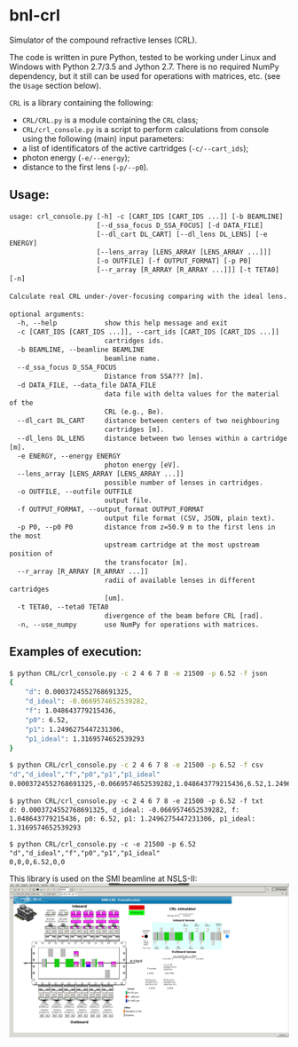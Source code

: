 # bnl-crl
Simulator of the compound refractive lenses (CRL).

The code is written in pure Python, tested to be working under Linux and Windows with Python 2.7/3.5 and Jython 2.7. There is no required NumPy dependency, but it still can be used for operations with matrices, etc. (see the `Usage` section below).

`CRL` is a library containing the following:
- `CRL/CRL.py` is a module containing the `CRL` class;
- `CRL/crl_console.py` is a script to perform calculations from console using the following (main) input parameters:
 - a list of identificators of the active cartridges (`-c/--cart_ids`);
 - photon energy (`-e/--energy`);
 - distance to the first lens (`-p/--p0`).

Usage:
-
```
usage: crl_console.py [-h] -c [CART_IDS [CART_IDS ...]] [-b BEAMLINE]
                      [--d_ssa_focus D_SSA_FOCUS] [-d DATA_FILE]
                      [--dl_cart DL_CART] [--dl_lens DL_LENS] [-e ENERGY]
                      [--lens_array [LENS_ARRAY [LENS_ARRAY ...]]]
                      [-o OUTFILE] [-f OUTPUT_FORMAT] [-p P0]
                      [--r_array [R_ARRAY [R_ARRAY ...]]] [-t TETA0] [-n]

Calculate real CRL under-/over-focusing comparing with the ideal lens.

optional arguments:
  -h, --help            show this help message and exit
  -c [CART_IDS [CART_IDS ...]], --cart_ids [CART_IDS [CART_IDS ...]]
                        cartridges ids.
  -b BEAMLINE, --beamline BEAMLINE
                        beamline name.
  --d_ssa_focus D_SSA_FOCUS
                        Distance from SSA??? [m].
  -d DATA_FILE, --data_file DATA_FILE
                        data file with delta values for the material of the
                        CRL (e.g., Be).
  --dl_cart DL_CART     distance between centers of two neighbouring
                        cartridges [m].
  --dl_lens DL_LENS     distance between two lenses within a cartridge [m].
  -e ENERGY, --energy ENERGY
                        photon energy [eV].
  --lens_array [LENS_ARRAY [LENS_ARRAY ...]]
                        possible number of lenses in cartridges.
  -o OUTFILE, --outfile OUTFILE
                        output file.
  -f OUTPUT_FORMAT, --output_format OUTPUT_FORMAT
                        output file format (CSV, JSON, plain text).
  -p P0, --p0 P0        distance from z=50.9 m to the first lens in the most
                        upstream cartridge at the most upstream position of
                        the transfocator [m].
  --r_array [R_ARRAY [R_ARRAY ...]]
                        radii of available lenses in different cartridges
                        [um].
  -t TETA0, --teta0 TETA0
                        divergence of the beam before CRL [rad].
  -n, --use_numpy       use NumPy for operations with matrices.
```

Examples of execution:
-
```bash
$ python CRL/crl_console.py -c 2 4 6 7 8 -e 21500 -p 6.52 -f json
{
    "d": 0.0003724552768691325,
    "d_ideal": -0.0669574652539282,
    "f": 1.048643779215436,
    "p0": 6.52,
    "p1": 1.2496275447231306,
    "p1_ideal": 1.3169574652539293
}
```

```bash
$ python CRL/crl_console.py -c 2 4 6 7 8 -e 21500 -p 6.52 -f csv
"d","d_ideal","f","p0","p1","p1_ideal"
0.0003724552768691325,-0.0669574652539282,1.048643779215436,6.52,1.2496275447231306,1.3169574652539293
```

```
$ python CRL/crl_console.py -c 2 4 6 7 8 -e 21500 -p 6.52 -f txt
d: 0.0003724552768691325, d_ideal: -0.0669574652539282, f: 1.048643779215436, p0: 6.52, p1: 1.2496275447231306, p1_ideal: 1.3169574652539293
```

```
$ python CRL/crl_console.py -c -e 21500 -p 6.52
"d","d_ideal","f","p0","p1","p1_ideal"
0,0,0,6.52,0,0
```

This library is used on the SMI beamline at NSLS-II:
![transfocator](pics/transfocator.jpg)

